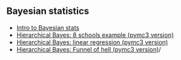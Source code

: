 <h2>Bayesian statistics</h2>
<ul>
<li> <a href="bayes.ipynb">Intro to Bayesian stats</a>
<li> <a href="schools8_pymc3.ipynb">Hierarchical Bayes: 8 schools example (pymc3 version)</a>
<li> <a href="linreg_hbayes_1d_pymc3.ipynb">Hierarchical Bayes: linear regression (pymc3 version)</a>
<li> <a href="funnel.ipynb">Hierarchical Bayes: Funnel of hell (pymc3 version)</a>/
<ul>
